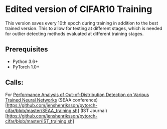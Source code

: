 # Edited version of CIFAR10 Training
This version saves every 10th epoch during training in addition to the best trained version. This to allow for testing at different stages, which is needed for outlier detecting methods evaluated at different training stages. 

## Prerequisites
- Python 3.6+
- PyTorch 1.0+

## Calls:
For [Performance Analysis of Out-of-Distribution Detection on Various Trained Neural Networks](https://ieeexplore.ieee.org/abstract/document/8906748)
(SEAA conference)[https://github.com/jenshenriksson/pytorch-cifar/blob/master/SEAA_training.sh]
(IST Journal)[https://github.com/jenshenriksson/pytorch-cifar/blob/master/IST_training.sh]


